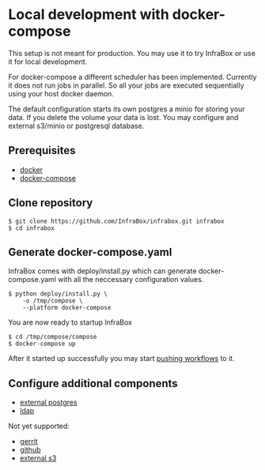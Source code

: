 # Local development with docker-compose
This setup is not meant for production. You may use it to try InfraBox or use it for local development.

For docker-compose a different scheduler has been implemented. Currently it does not run jobs in parallel. So all your jobs are executed sequentially using your host docker daemon.

The default configuration starts its own postgres a minio for storing your data. If you delete the volume your data is lost. You may configure and external s3/minio or postgresql database.

## Prerequisites
- [docker](https://www.docker.com/)
- [docker-compose](https://docs.docker.com/compose/)

## Clone repository

    $ git clone https://github.com/InfraBox/infrabox.git infrabox
    $ cd infrabox

## Generate docker-compose.yaml
InfraBox comes with deploy/install.py which can generate docker-compose.yaml with all the neccessary configuration values.

    $ python deploy/install.py \
        -o /tmp/compose \
        --platform docker-compose

You are now ready to startup InfraBox

    $ cd /tmp/compose/compose
    $ docker-compose up

After it started up successfully you may start [pushing workflows](./guides/upload.md) to it.

## Configure additional components
- [external postgres](configure/postgres.md)
- [ldap](configure/ldap.md)

Not yet supported:
- [gerrit](configure/gerrit.md)
- [github](configure/github.md)
- [external s3](configure/s3.md)
